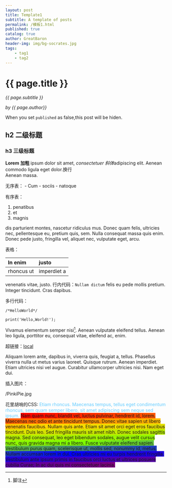 ```yaml
---
layout: post
title: Template1
subtitle: A template of posts
permalink: /模板1.html
published: true
catalog: true
author: GreatBaron
header-img: img/bg-socrates.jpg
tags:
	- tag1
	- tag2
---
```



# {{ page.title }}

*{{ page.subtitle }}*

<i>by {{ page.author}}</i>

When you set `published` as false,this post will be hiden.

## h2 二级标题

### h3 三级标题

**Lorem** **加粗** ipsum dolor sit amet, *consectetuer* *斜体*adipiscing elit. Aenean commodo ligula eget dolor.换行  
Aenean massa. 

无序表：
	- Cum
	- sociis
	- natoque 

有序表：
1. penatibus
2. et
3. magnis

dis parturient montes, nascetur ridiculus mus. Donec quam felis, ultricies nec, pellentesque eu, pretium quis, sem. Nulla consequat massa quis enim. Donec pede justo, fringilla vel, aliquet nec, vulputate eget, arcu. 

表格：

| In enim     | justo     |
| :------------- | :------------- |
| rhoncus ut       | imperdiet a       |

venenatis vitae, justo. 行内代码：`Nullam dictum` felis eu pede mollis pretium. Integer tincidunt. Cras dapibus. 

多行代码：
	
	/*HelloWorld*/
	
	print('Hello,World!');
		
	
Vivamus elementum semper nisi[^1]. Aenean vulputate eleifend tellus. Aenean leo ligula, porttitor eu, consequat vitae, eleifend ac, enim. 

超链接：[local](https://127.0.0.1)

Aliquam lorem ante, dapibus in, viverra quis, feugiat a, tellus. Phasellus viverra nulla ut metus varius laoreet. Quisque rutrum. Aenean imperdiet. Etiam ultricies nisi vel augue. Curabitur ullamcorper ultricies nisi. Nam eget dui.

插入图片： 

/PinkiPie.jpg

花里胡哨的CSS:
<span style="color:#66ccff;">Etiam rhoncus. Maecenas tempus, tellus eget condimentum rhoncus, sem quam semper libero, sit amet adipiscing sem neque sed ipsum.</span> <span style="background: linear-gradient(to right, red , gold);">Nam quam nunc, blandit vel, luctus pulvinar, hendrerit id, lorem. Maecenas nec odio et ante tincidunt tempus. Donec vitae sapien ut libero venenatis faucibus. </span><span style="background: linear-gradient(to right, gold , lawngreen);">Nullam quis ante. Etiam sit amet orci eget eros faucibus tincidunt. Duis leo. Sed fringilla mauris sit amet nibh. Donec sodales sagittis magna. Sed consequat, leo eget bibendum sodales, augue velit cursus nunc, quis gravida magna mi a libero. </span><span style="background: linear-gradient(to right,lawngreen,blue);">Fusce vulputate eleifend sapien. Vestibulum purus quam, scelerisque ut, mollis sed, nonummy id, metus. Nullam accumsan lorem in dui. </span><span style="background: linear-gradient(to right,blue, purple);">Cras ultricies mi eu turpis hendrerit fringilla. Vestibulum ante ipsum primis in faucibus orci luctus et ultrices posuere cubilia Curae; In ac dui quis mi consectetuer lacinia.</span>


[^1]:脚注
